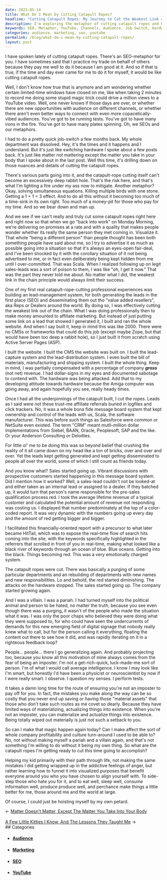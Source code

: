 ```yaml
---
date: 2023-05-14
title: What Do I Mean by Cutting Catapult Ropes?
headline: "Cutting Catapult Ropes: My Journey to Cut the Weakest Link and Achieve Success"
description: I'm exploring the metaphor of cutting catapult ropes and how it relates to my professional trade. I'm reflecting on the opportunities available to me, the challenges I face, and my experiences with cutting catapult ropes in the past. I'm looking to make a positive difference in my own life, the lives of those around me, and the world at large.
keywords: SEO, Metaphor, YouTube, Channels, Audience, Job-Switch, Hardware, Nuances, Details, Catapult, Ropes, Lead-Management, System, Generating, Disseminating, Affiliate, Marketing, CMS, Framework, Zope, Active Server Pages, ASP, Gross, Revenue, Bill of Materials, Manufacturing, Shipping, Salesforce, NetSuite, CRM, Siebel, BAAN, Oracle, Peoplesoft, SAP, Anderson
categories: audience, marketing, seo, youtube
permalink: /blog/what-do-i-mean-by-cutting-catapult-ropes/
layout: post
---
```



I have spoken lately of cutting catapult ropes. There's an SEO-metaphor for
you. I have sometimes said that I practice my trade on behalf of others because
they pay me well to do it because I am good at it. And so if that is true, if
the time and day ever came for me to do it for myself, it would be like cutting
catapult ropes.

Well, I don't know how true that is anymore and am wondering whether certain
limited-time windows have closed on me, like when taking 2 minutes to record me
doing some stupid magic trick could drive a million views to a YouTube video.
Well, one never knows if those days are over, or whether there are new
opportunities with audience on different channels, or whether there aren't even
better ways to connect with even more copacetically-vibed audiences. You've got
to be running tests. You've got to have many irons in the fire. You've got to
have many plates spinning. Oh, we SEOs and our metaphors.

I had to do a pretty quick job-switch a few months back. My whole department
was dissolved. Hey, it's the times and it happens and I understand. But it's
just like switching hardware I spoke about a few posts back. It's just like
matter not mattering except the matter you take in your body that I spoke about
in the last post. Well this time, it's drilling down on those nuances and
details of cutting the catapult ropes.

There's various parts going into it, and the catapult-rope cutting itself can't
become an excessively deep rabbit hole. That's the risk here, and that's what
I'm lighting a fire under my ass now to mitigate. Another metaphor? Okay,
solving simultaneous equations. Killing multiple birds with one stone. Getting
a 1 + 1 = 3 effect. And to do all this without it becoming too much of a
time-sink in its own right. Too much of a money-pit for those who pay for my
time. And so we bear down and man up.

And we see if we can't really and truly cut some catapult ropes right here and
right now so that when we go "back into work" on Monday Morning, we're
delivering on promises at a rate and with a quality that makes people wonder
whether its really the same person they met coming in. Visualize it. That whole
"being a different person" than people thought has been both something people
have said about me, so I try to advertise it as much as possible going into a
situation so that it's always an eyes-open fair-deal, and I've been shocked by
it with the corollary situation of it not being advertised to me, or in fact
even deliberately being kept hidden from me until I over-committed. That was
Scala. When I realized following up on legit sales-leads was a sort of poison
to them, I was like "oh, I get it now." That was the part they never told me
about. No matter what I did, the weakest link in the chain principle would
always limit their success.

One of my first real catapult-rope-cutting professional experiences was
building an lead-management system, for both generating the leads in the first
place (SEO) and disseminating them out tho "value added resellers", aka Reps or
Dealers around the world. By doing so, I was effectively cutting the weakest
link out of the chain. What I was doing professionally then to make money
amounted to affiliate marketing. But instead of just putting some link on a
lead that showed I generated it, I built and ran the whole website. And when I
say built it, keep in mind this was like 2000. There were no CMSs or frameworks
that could do this job (except maybe Zope, but that would have been too deep a
rabbit hole), so I just built it from scratch using Active Server Pages (ASP).

I built the website. I built the CMS the website was built on. I built the
lead-capture system and the lead-distribution system. I even built the bill of
materials, manufacturing and shipping system. I built the whole thing. Keep in
mind, I was partially compensated with a percentage of company ***gross*** (not
net) revenue. I had dollar-signs in my eyes and documented sabotage to contend
with. The hardware was being attacked. Add that to my developing attitude
towards hardware because the Amiga computer was going away, and again hopefully
you see, really heady times.

Once I had all the underpinnings of the catapult built, I cut the ropes. Leads
as I said were not these trust-me affiliate referrals buried in logfiles and
click trackers. No, it was a whole bona fide message board system that kept
ownership and control of the leads with us, Scala, the software manufacturer. 
This was before such things as Salesforce were common or NetSuite even existed.
The term "CRM" meant mutli-million dollar implementations from Siebel, BAAN,
Oracle, Peoplesoft, SAP and the like. Or your Anderson Consulting or Deloittes.

For little ol' me to be doing this was so beyond belief that crushing the
reality of it all came down on my head like a ton of bricks, over and over and
over. Yet the leads kept getting generated and kept getting disseminated to
people all over the world, some of which I still count as friends today.

And you know what? Sales started going up. Vibrant discussions with prospective
customers started happening in this message board system. Did I mention how it
worked? Well, a sales-lead couldn't not be looked-at and either taken as an
internal lead or assigned to a dealer. If they batched up, it would turn that
person's name responsible for the pre-sales qualification process red. I took
the average lifetime revenue of a typical customer and calculated the potential
amount of revenue not responding was costing us. I displayed that number
predominately at the top of a color-coded report. It was very dynamic with the
numbers going up every day and the amount of red getting bigger and bigger.

I facilitated this financially-oriented report with a precursor to what later
became HitTail, which was to expose the real-time flow of search hits coming
into the site, with the keywords specifically highlighted in the referrers that
scrolled in front of you in real-time, making what looked like a black river of
keywords through an ocean of blue. Blue oceans. Getting into the black. Things
becoming red. This was a very emotionally charged system.

The catapult ropes were cut. There was basically a purging of some particular
departments and an rebuilding of departments with new names and new
responsibilities. Lo and behold, the red started diminishing. The attacks on
the hardware stopped. The sales started going up. The company started growing
again. 

And I was a villain. I was a pariah. I had turned myself into the political
animal and person to be hated, no matter the truth, because you see even though
there was a purging, it wasn't of the people who made the situation what it
was. I was only the poor chaps who believed they were doing what they were
supposed to, for who could have seen the undercurrents of demands for this new
emerging field of digital signage that nobody really knew what to call, but for
the person calling it everything, floating the content out there to see how it
did, and was rapidly iterating on it in a righteous feedback loop?

People... people... there I go generalizing again. And probably projecting too,
because you know all this motivation of mine always comes from the fear of
being an imposter. I'm not a get-rich-quick, luck-made-me sort of person. I'm
of what I would call average intelligence. I know I may look like I'm smart,
but honestly I'd have been a physicist or neuroscientist by now if I were
really smart. I observe. I question my senses. I perform tests.

It takes a damn long time for the route of ensuring you're not an imposter to
pay off for you. In fact, the mistakes you make along the way can be so costly
that you never end up saving or having those "material assets" that those who
don't take such routes as me covet so dearly. Because they have limited ways of
materializing, actualizing things into existence. When you're not an imposter,
you can materialize and actualize things into existence. Being totally wiped
out materially is just not such a setback to you.

So can I make that magic happen again today? Can I make affect the sort of
whole company profitability and culture turn-around I used to be able to? No,
not without making myself a pariah and a villain again, and that's not
something I'm willing to do without it being my own thing. So what are the
catapult ropes I'm getting ready to cut this time going to accomplish?

Helping my kid primarily with their path through life, not making the same
mistakes I did getting wrapped up in the addictive feelings of anger, but
rather learning how to funnel it into visualized purposes that benefit everyone
around you who you have chosen to align yourself with. To side-step those who
hate you for it, and to eat well, sleep well, consume information well, produce
produce well, and perchance make things a little better for me, those around me
and the world at large.

Of course, I could just be hoisting myself by my own petard.













<div class="arrow-links"><div class="post-nav-prev"><span class="arrow">&larr;&nbsp;</span><a href="/blog/matter-doesn-t-matter-except-the-matter-you-take-into-your-body/">Matter Doesn't Matter, Except The Matter You Take Into Your Body</a></div> &nbsp; <div class="post-nav-next"><a href="/blog/a-few-little-kitties-i-know-and-the-lessons-they-taught-me/">A Few Little Kitties I Know, And The Lessons They Taught Me</a><span class="arrow">&nbsp;&rarr;</span></div></div>
## Categories

<ul>
<li><h4><a href='/audience/'>Audience</a></h4></li>
<li><h4><a href='/marketing/'>Marketing</a></h4></li>
<li><h4><a href='/seo/'>SEO</a></h4></li>
<li><h4><a href='/youtube/'>YouTube</a></h4></li></ul>
